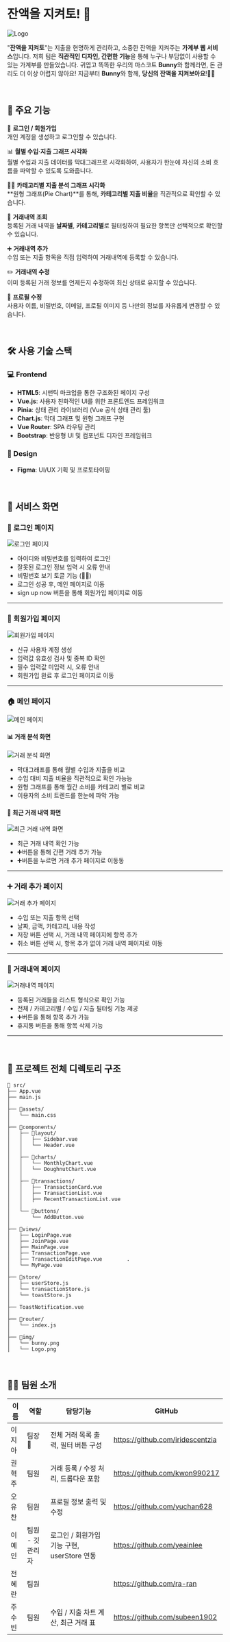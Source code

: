 # 잔액을 지켜토! 🐰

![Logo](./src/img/Logo.png)

"**잔액을 지켜토**"는 지출을 현명하게 관리하고, 소중한 잔액을 지켜주는 **가계부 웹 서비스**입니다.
저희 팀은 **직관적인 디자인, 간편한 기능**을 통해 누구나 부담없이 사용할 수 있는 가계부를 만들었습니다.
귀엽고 똑똑한 우리의 마스코트 **Bunny**와 함께라면, 돈 관리도 더 이상 어렵지 않아요!
지금부터 **Bunny**와 함께, **당신의 잔액을 지켜보아요**!🐰💸

<br/>

## 🧩 주요 기능

🔐 **로그인 / 회원가입**  
 개인 계정을 생성하고 로그인할 수 있습니다.

📊 **월별 수입·지출 그래프 시각화**  
 월별 수입과 지출 데이터를 막대그래프로 시각화하여,
사용자가 한눈에 자신의 소비 흐름을 파악할 수 있도록 도와줍니다.

🤹‍♀️ **카테고리별 지출 분석 그래프 시각화**  
 **원형 그래프(Pie Chart)**를 통해, **카테고리별 지출 비율**을 직관적으로 확인할 수 있습니다.

📄 **거래내역 조회**  
 등록된 거래 내역을 **날짜별**, **카테고리별**로 필터링하여 필요한 항목만 선택적으로 확인할 수 있습니다.

➕ **거래내역 추가**  
 수입 또는 지출 항목을 직접 입력하여 거래내역에 등록할 수 있습니다.

✏️ **거래내역 수정**  
 이미 등록된 거래 정보를 언제든지 수정하여 최신 상태로 유지할 수 있습니다.

👤 **프로필 수정**  
 사용자 이름, 비밀번호, 이메일, 프로필 이미지 등 나만의 정보를 자유롭게 변경할 수 있습니다.

<br/>

## 🛠 사용 기술 스택

### 💻 Frontend

- **HTML5**: 시맨틱 마크업을 통한 구조화된 페이지 구성
- **Vue.js**: 사용자 친화적인 UI를 위한 프론트엔드 프레임워크
- **Pinia**: 상태 관리 라이브러리 (Vue 공식 상태 관리 툴)
- **Chart.js**: 막대 그래프 및 원형 그래프 구현
- **Vue Router**: SPA 라우팅 관리
- **Bootstrap**: 반응형 UI 및 컴포넌트 디자인 프레임워크

### 🎨 Design

- **Figma**: UI/UX 기획 및 프로토타이핑

<br/>

## 📸 서비스 화면

### 🔐 로그인 페이지

![로그인 페이지](./src/img/Logo.png)

- 아이디와 비밀번호를 입력하여 로그인
- 잘못된 로그인 정보 입력 시 오류 안내
- 비밀번호 보기 토글 기능 (🙉🙈)
- 로그인 성공 후, 메인 페이지로 이동
- sign up now 버튼을 통해 회원가입 페이지로 이동

---

### 📝 회원가입 페이지

![회원가입 페이지](./src/img/Logo.png)

- 신규 사용자 계정 생성
- 입력값 유효성 검사 및 중복 ID 확인
- 필수 입력값 미입력 시, 오류 안내
- 회원가입 완료 후 로그인 페이지로 이동

---

### 🏠 메인 페이지

![메인 페이지](./src/img/Logo.png)

#### 📊 거래 분석 화면

![거래 분석 화면](./src/img/Logo.png)

- 막대그래프를 통해 월별 수입과 지출을 비교
- 수입 대비 지출 비율을 직관적으로 확인 가능능
- 원형 그래프를 통해 월간 소비를 카테고리 별로 비교
- 이용자의 소비 트렌드를 한눈에 파악 가능

#### 📄 최근 거래 내역 화면

![최근 거래 내역 화면](./src/img/Logo.png)

- 최근 거래 내역 확인 가능
- ➕버튼을 통해 간편 거래 추가 가능
- ➕버튼을 누르면 거래 추가 페이지로 이동동

---

### ➕ 거래 추가 페이지

![거래 추가 페이지](./src/img/Logo.png)

- 수입 또는 지출 항목 선택
- 날짜, 금액, 카테고리, 내용 작성
- 저장 버튼 선택 시, 거래 내역 페이지에 항목 추가
- 취소 버튼 선택 시, 항목 추가 없이 거래 내역 페이지로 이동

---

### 📄 거래내역 페이지

![거래내역 페이지](./src/img/Logo.png)

- 등록된 거래들을 리스트 형식으로 확인 가능
- 전체 / 카테고리별 / 수입 / 지출 필터링 기능 제공
- ➕버튼을 통해 항목 추가 가능
- 휴지통 버튼을 통해 항목 삭제 가능

---

<br/>

## 📁 프로젝트 전체 디렉토리 구조

```
📁 src/
├── App.vue
├── main.js
│
├── 📁assets/
│   └── main.css
│
├── 📁components/
│   ├── 📁layout/
│   │   ├── Sidebar.vue
│   │   └── Header.vue
│   │
│   ├── 📁charts/
│   │   └── MonthlyChart.vue
│   │   └── DoughnutChart.vue
│   │
│   ├── 📁transactions/
│   │   ├── TransactionCard.vue
│   │   ├── TransactionList.vue
│   │   ├── RecentTransactionList.vue
│   │
│   └── 📁buttons/
│       └── AddButton.vue
│
├── 📁views/
│   ├── LoginPage.vue
│   ├── JoinPage.vue
│   ├── MainPage.vue
│   ├── TransactionPage.vue
│   ├── TransactionEditPage.vue        .
│   └── MyPage.vue
│
├── 📁store/
│   ├── userStore.js
│   └── transactionStore.js
│   └── toastStore.js
│
├── ToastNotification.vue
│
├── 📁router/
│   └── index.js
│
├── 📁img/
│   └── bunny.png
│   └── Logo.png

```

<br/>

## 🧑‍💻 **팀원 소개**

| 이름   | 역할            | 담당기능                                    | GitHub                           |
| ------ | --------------- | ------------------------------------------- | -------------------------------- |
| 이지아 | 팀장👑          | 전체 거래 목록 출력, 필터 버튼 구성         | https://github.com/iridescentzia |
| 권혁주 | 팀원            | 거래 등록 / 수정 처리, 드롭다운 포함        | https://github.com/kwon990217    |
| 오유찬 | 팀원            | 프로필 정보 출력 및 수정                    | https://github.com/yuchan628     |
| 이예인 | 팀원 - 깃관리자 | 로그인 / 회원가입 기능 구현, userStore 연동 | https://github.com/yeainlee      |
| 전혜란 | 팀원            |                                             | https://github.com/ra-ran        |
| 주수빈 | 팀원            | 수입 / 지출 차트 계산, 최근 거래 표         | https://github.com/subeen1902    |
